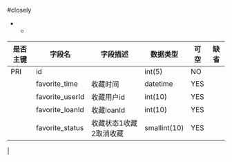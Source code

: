 #closely
* -
 
|是否主键	|字段名	|字段描述	|数据类型	|可空	|缺省	|
| --------|-----|-----|-----|-----|-----|
|PRI|id||int(5)|NO||
||favorite_time|收藏时间|datetime|YES||
||favorite_userId|收藏用户id|int(10)|YES||
||favorite_loanId|收藏loanId|int(10)|YES||
||favorite_status|收藏状态1收藏2取消收藏|smallint(10)|YES||
|
